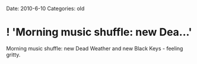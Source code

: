 Date: 2010-6-10
Categories: old

# ! 'Morning music shuffle: new Dea...'

Morning music shuffle: new Dead Weather and new Black Keys - feeling gritty.
